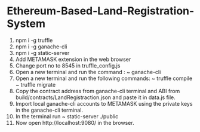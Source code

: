 # Ethereum-Based-Land-Registration-System

1. npm i -g truffle
2. npm i -g ganache-cli
3. npm i -g static-server
4. Add METAMASK extension in the web browser
5. Change port no to 8545 in truffle_config.js
6. Open a new terminal and run the command : 
   ~ ganache-cli
7. Open a new terminal and run the following commands:
   ~ truffle compile
   ~ truffle migrate
8. Copy the contract address from ganache-cli terminal and ABI from build/contracts/LandRegistraction.json and paste it in data.js file.
9. Import local ganache-cli accounts to METAMASK using the private keys in the ganache-cli terminal.
10. In the terminal run
   ~ static-server ./public
11. Now open http://localhost:9080/ in the browser.

